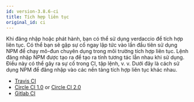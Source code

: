 ```yaml
---
id: version-3.8.6-ci
title: Tích hợp liên tục
original_id: ci
---
```


Khi đăng nhập hoặc phát hành, bạn có thể sử dụng verdaccio để tích hợp liên tục. Có thể bạn sẽ gặp sự cố ngay lập tức vào lần đầu tiên sử dụng NPM để chạy mô-đun chuyên dụng trong môi trường tích hợp liên tục. Lệnh đăng nhập NPM được tạo ra để tạo ra tính tương tác lẫn nhau khi sử dụng. Điều này có thể gây ra sự cố trong CI, tập lệnh, v. v. Dưới đây là cách sử dụng NPM để đăng nhập vào các nền tảng tích hợp liên tục khác nhau.

- [Travis CI](https://remysharp.com/2015/10/26/using-travis-with-private-npm-deps)
- [Circle CI 1.0](https://circleci.com/docs/1.0/npm-login/) or [Circle CI 2.0](https://circleci.com/docs/2.0/deployment-integrations/#npm)
- [Gitlab CI](https://www.exclamationlabs.com/blog/continuous-deployment-to-npm-using-gitlab-ci/)